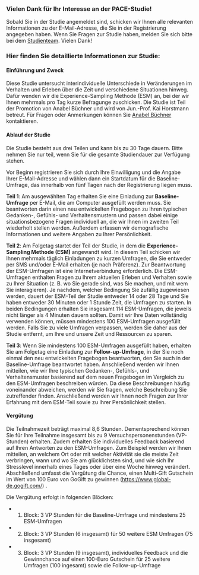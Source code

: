 ### Vielen Dank für Ihr Interesse an der PACE-Studie!

Sobald Sie in der Studie angemeldet sind, schicken wir Ihnen alle relevanten Informationen zu der E-Mail-Adresse, die Sie in der Registrierung angegeben haben. Wenn Sie Fragen zur Studie haben, melden Sie sich bitte bei dem [Studienteam](mailto:psy.dynamics@hu-berlin.de). Vielen Dank!


### Hier finden Sie detaillierte Informationen zur Studie: 

#### Einführung und Zweck
Diese Studie untersucht interindividuelle Unterschiede in Veränderungen im Verhalten und Erleben über die Zeit und verschiedene Situationen hinweg. Dafür wenden wir die Experience-Sampling Methode (ESM) an, bei der wir Ihnen mehrmals pro Tag kurze Befragunge zuschicken. Die Studie ist Teil der Promotion von Anabel Büchner und wird von Jun.-Prof. Kai Horstmann betreut. Für Fragen oder Anmerkungen können Sie [Anabel Büchner](mailto:anabel.buechner@hu-berlin.de) kontaktieren. 

#### Ablauf der Studie
Die Studie besteht aus drei Teilen und kann bis zu 30 Tage dauern. Bitte nehmen Sie nur teil, wenn Sie für die gesamte Studiendauer zur Verfügung stehen. 

Vor Beginn registrieren Sie sich durch Ihre Einwilligung und die Angabe Ihrer E-Mail-Adresse und wählen dann ein Startdatum für die Baseline-Umfrage, das innerhalb von fünf Tagen nach der Registrierung liegen muss. 

**Teil 1**: Am ausgewählten Tag erhalten Sie eine Einladung zur **Baseline-Umfrage** per E-Mail, die am Computer ausgefüllt werden muss. Sie beantworten darin einen neu entwickelten Fragebogen zu Ihren typischen Gedanken-, Gefühls- und Verhaltensmustern und passen dabei einige situationsbezogene Fragen individuell an, die wir Ihnen im zweiten Teil wiederholt stellen werden. Außerdem erfassen wir demografische Informationen und weitere Angaben zu Ihrer Persönlichkeit.

**Teil 2**: Am Folgetag startet der Teil der Studie, in dem die **Experience-Sampling Methode (ESM)** angewandt wird. In diesem Teil schicken wir Ihnen mehrmals täglich Einladungen zu kurzen Umfragen, die Sie entweder per SMS und/oder E-Mail erhalten (je nach Präferenz). Zur Beantwortung der ESM-Umfragen ist eine Internetverbindung erforderlich. Die ESM-Umfragen enthalten Fragen zu Ihrem aktuellen Erleben und Verhalten sowie zu Ihrer Situation (z. B. wo Sie gerade sind, was Sie machen, und mit wem Sie interagieren). Je nachdem, welcher Bedingung Sie zufällig zugewiesen werden, dauert der ESM-Teil der Studie entweder 14 oder 28 Tage und Sie haben entweder 30 Minuten oder 1 Stunde Zeit, die Umfragen zu starten. In beiden Bedingungen erhalten Sie insgesamt 114 ESM-Umfragen, die jeweils nicht länger als 4 Minuten dauern sollten. Damit wir Ihre Daten vollständig verwenden können, müssen mindestens 100 ESM-Umfragen ausgefüllt werden. Falls Sie zu viele Umfragen verpassen, werden Sie daher aus der Studie entfernt, um Ihre und unsere Zeit und Ressourcen zu sparen.

**Teil 3**: Wenn Sie mindestens 100 ESM-Umfragen ausgefüllt haben, erhalten Sie am Folgetag eine Einladung zur **Follow-up-Umfrage**, in der Sie noch einmal den neu entwickelten Fragebogen beantworten, den Sie auch in der Baseline-Umfrage beantwortet haben. Anschließend werden wir Ihnen mitteilen, wie wir Ihre typischen Gedanken-, Gefühls-, und Verhaltensmuster basierend auf dem neuen Fragebogen im Vergleich zu den ESM-Umfragen beschreiben würden. Da diese Beschreibungen häufig voneinander abweichen, werden wir Sie fragen, welche Beschreibung Sie zutreffender finden. Anschließend werden wir Ihnen noch Fragen zur Ihrer Erfahrung mit dem ESM-Teil sowie zu Ihrer Persönlichkeit stellen. 

#### Vergütung
Die Teilnahmezeit beträgt maximal 8,6 Stunden. Dementsprechend können Sie für Ihre Teilnahme insgesamt bis zu 9 Versuchspersonenstunden (VP-Stunden) erhalten. Zudem erhalten Sie individuelles Feedback basierend auf Ihren Antworten zu den ESM-Umfragen. Zum Beispiel werden wir Ihnen mitteilen, an welchem Ort oder mit welcher Aktivität sie die meiste Zeit verbringen, wann und wo Sie am glücklichsten sind, und wie sich Ihr Stresslevel innerhalb eines Tages oder über eine Woche hinweg verändert. Abschließend umfasst die Vergütung die Chance, einen Multi-Gift Gutschein im Wert von 100 Euro von GoGift zu gewinnen (https://www.global-de.gogift.com/) .

Die Vergütung erfolgt in folgenden Blöcken: 

* 1. Block: 3 VP Stunden für die Baseline-Umfrage und mindestens 25 ESM-Umfragen
* 2. Block: 3 VP Stunden (6 insgesamt) für 50 weitere ESM Umfragen (75 insgesamt) 
* 3. Block: 3 VP Stunden (9 insgesamt), individuelles Feedback und die Gewinnchance auf einen 100-Euro Gutschein für 25 weitere Umfragen (100 ingesamt) sowie die Follow-up-Umfrage
